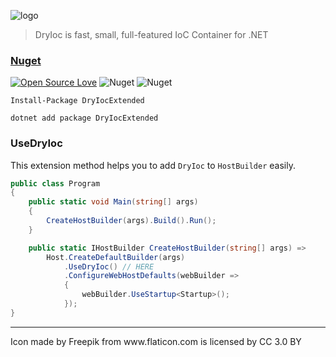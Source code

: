 ![logo](https://user-images.githubusercontent.com/8418700/140858271-924767d3-7b0c-492e-83ab-cfc931db466f.png)

> DryIoc is fast, small, full-featured IoC Container for .NET

### [Nuget](https://www.nuget.org/packages/DryIocExtended/)

[![Open Source Love](https://badges.frapsoft.com/os/mit/mit.svg?v=102)](https://opensource.org/licenses/MIT)
![Nuget](https://img.shields.io/nuget/v/DryIocExtended)
![Nuget](https://img.shields.io/nuget/dt/DryIocExtended)

```
Install-Package DryIocExtended

dotnet add package DryIocExtended
```


### UseDryIoc

This extension method helps you to add `DryIoc` to `HostBuilder` easily.

```cs
public class Program
{
    public static void Main(string[] args)
    {
        CreateHostBuilder(args).Build().Run();
    }

    public static IHostBuilder CreateHostBuilder(string[] args) =>
        Host.CreateDefaultBuilder(args)
            .UseDryIoc() // HERE
            .ConfigureWebHostDefaults(webBuilder =>
            {
                webBuilder.UseStartup<Startup>();
            });
}
```


<hr/>
Icon made by Freepik from www.flaticon.com is licensed by CC 3.0 BY
